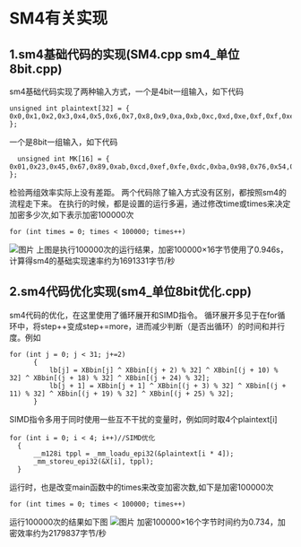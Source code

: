 # __SM4有关实现__
## __1.sm4基础代码的实现(SM4.cpp sm4_单位8bit.cpp)__
  sm4基础代码实现了两种输入方式，一个是4bit一组输入，如下代码
  ```
  unsigned int plaintext[32] = { 0x0,0x1,0x2,0x3,0x4,0x5,0x6,0x7,0x8,0x9,0xa,0xb,0xc,0xd,0xe,0xf,0xf,0xe,0xd,0xc,0xb,0xa,0x9,0x8,0x7,0x6,0x5,0x4,0x3,0x2,0x1,0x0 };
  ```
  
  一个是8bit一组输入，如下代码
  ```
  	unsigned int MK[16] = { 0x01,0x23,0x45,0x67,0x89,0xab,0xcd,0xef,0xfe,0xdc,0xba,0x98,0x76,0x54,0x32,0x10 };
  ```
  
  检验两组效率实际上没有差距。
  两个代码除了输入方式没有区别，都按照sm4的流程走下来。
  在执行的时候，都是设置的运行多遍，通过修改time或times来决定加密多少次,如下表示加密100000次
  ```
  for (int times = 0; times < 100000; times++)
  ```
  
  ![图片](https://user-images.githubusercontent.com/105595225/181192952-57b7ed59-4c4c-4d4e-9f55-55d5707532d5.png)
  上图是执行100000次的运行结果，加密100000×16字节使用了0.946s，计算得sm4的基础实现速率约为1691331字节/秒
  
## __2.sm4代码优化实现(sm4_单位8bit优化.cpp)__
  sm4代码的优化，在这里使用了循环展开和SIMD指令。
  循环展开多见于在for循环中，将step++变成step+=more，进而减少判断（是否出循环）的时间和并行度。例如
  ```
  for (int j = 0; j < 31; j+=2)
		{
			lb[j] = XBbin[j] ^ XBbin[(j + 2) % 32] ^ XBbin[(j + 10) % 32] ^ XBbin[(j + 18) % 32] ^ XBbin[(j + 24) % 32];
			lb[j + 1] = XBbin[j + 1] ^ XBbin[(j + 3) % 32] ^ XBbin[(j + 11) % 32] ^ XBbin[(j + 19) % 32] ^ XBbin[(j + 25) % 32];
		}
  ```
  
  SIMD指令多用于同时使用一些互不干扰的变量时，例如同时取4个plaintext[i]
  ```
  for (int i = 0; i < 4; i++)//SIMD优化
	{
		__m128i tppl = _mm_loadu_epi32(&plaintext[i * 4]);
		_mm_storeu_epi32(&X[i], tppl);
	}
  ```
  
  运行时，也是改变main函数中的times来改变加密次数,如下是加密100000次
  ```
  for (int times = 0; times < 100000; times++)
  ```
  
  运行100000次的结果如下图
  ![图片](https://user-images.githubusercontent.com/105595225/181196968-b7dcab56-7c8c-427f-9511-31f8c2bddfd2.png)
  加密100000×16个字节时间约为0.734，加密效率约为2179837字节/秒

